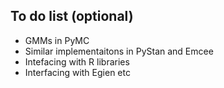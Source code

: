 To do list (optional)
----------------------------------------

* GMMs in PyMC
* Similar implementaitons in PyStan and Emcee
* Intefacing with R libraries
* Interfacing with Egien etc

